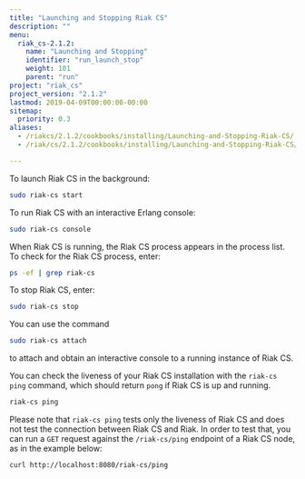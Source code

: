 ```yaml
---
title: "Launching and Stopping Riak CS"
description: ""
menu:
  riak_cs-2.1.2:
    name: "Launching and Stopping"
    identifier: "run_launch_stop"
    weight: 101
    parent: "run"
project: "riak_cs"
project_version: "2.1.2"
lastmod: 2019-04-09T00:00:00-00:00
sitemap:
  priority: 0.3
aliases:
  - /riakcs/2.1.2/cookbooks/installing/Launching-and-Stopping-Riak-CS/
  - /riak/cs/2.1.2/cookbooks/installing/Launching-and-Stopping-Riak-CS/

---
```


To launch Riak CS in the background:

```bash
sudo riak-cs start
```

To run Riak CS with an interactive Erlang console:

```bash
sudo riak-cs console
```

When Riak CS is running, the Riak CS process appears in the process
list. To check for the Riak CS process, enter:

```bash
ps -ef | grep riak-cs
```

To stop Riak CS, enter:

```bash
sudo riak-cs stop
```

You can use the command

```bash
sudo riak-cs attach
```

to attach and obtain an interactive console to a running instance of
Riak CS.

You can check the liveness of your Riak CS installation with the
`riak-cs ping` command, which should return `pong` if Riak CS is up and
running.

```bash
riak-cs ping
```

Please note that `riak-cs ping` tests only the liveness of Riak CS and
does not test the connection between Riak CS and Riak. In order to test
that, you can run a `GET` request against the `/riak-cs/ping` endpoint of a Riak
CS node, as in the example below:

```curl
curl http://localhost:8080/riak-cs/ping
```
